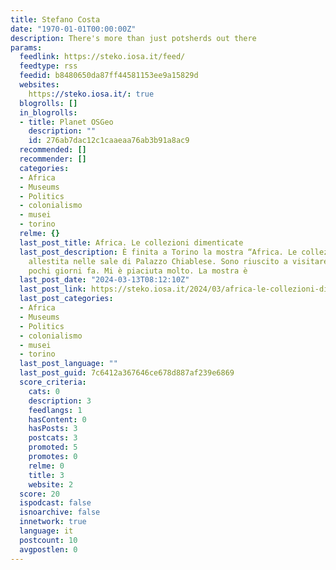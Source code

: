 ```yaml
---
title: Stefano Costa
date: "1970-01-01T00:00:00Z"
description: There's more than just potsherds out there
params:
  feedlink: https://steko.iosa.it/feed/
  feedtype: rss
  feedid: b8480650da87ff44581153ee9a15829d
  websites:
    https://steko.iosa.it/: true
  blogrolls: []
  in_blogrolls:
  - title: Planet OSGeo
    description: ""
    id: 276ab7dac12c1caaeaa76ab3b91a8ac9
  recommended: []
  recommender: []
  categories:
  - Africa
  - Museums
  - Politics
  - colonialismo
  - musei
  - torino
  relme: {}
  last_post_title: Africa. Le collezioni dimenticate
  last_post_description: È finita a Torino la mostra “Africa. Le collezioni dimenticate”
    allestita nelle sale di Palazzo Chiablese. Sono riuscito a visitare la mostra
    pochi giorni fa. Mi è piaciuta molto. La mostra è
  last_post_date: "2024-03-13T08:12:10Z"
  last_post_link: https://steko.iosa.it/2024/03/africa-le-collezioni-dimenticate/
  last_post_categories:
  - Africa
  - Museums
  - Politics
  - colonialismo
  - musei
  - torino
  last_post_language: ""
  last_post_guid: 7c6412a367646ce678d887af239e6869
  score_criteria:
    cats: 0
    description: 3
    feedlangs: 1
    hasContent: 0
    hasPosts: 3
    postcats: 3
    promoted: 5
    promotes: 0
    relme: 0
    title: 3
    website: 2
  score: 20
  ispodcast: false
  isnoarchive: false
  innetwork: true
  language: it
  postcount: 10
  avgpostlen: 0
---
```

